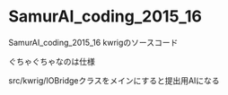 # SamurAI_coding_2015_16

SamurAI_coding_2015_16 kwrigのソースコード

ぐちゃぐちゃなのは仕様

src/kwrig/IOBridgeクラスをメインにすると提出用AIになる


